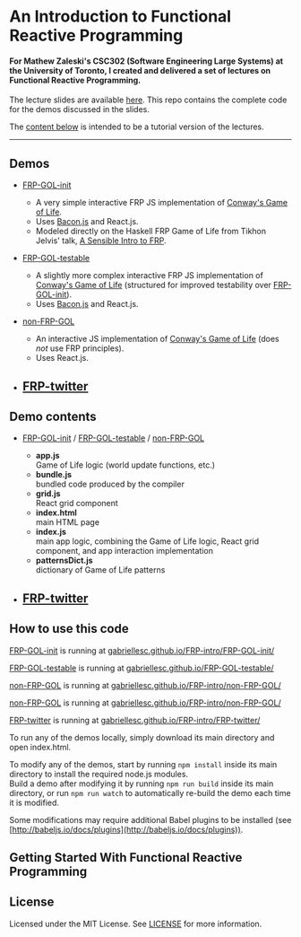 # An Introduction to Functional Reactive Programming

#### For Mathew Zaleski's **CSC302 (Software Engineering Large Systems)** at the University of Toronto, I created and delivered a set of lectures on Functional Reactive Programming.

The lecture slides are available [here](https://docs.google.com/presentation/d/e/2PACX-1vQ06TaoEe3o9Xu7FluNigjqaKwXreoPj4xYgZ-ZCAw4cXlMSPpEqAH0re11eP2_uzw7N_hpEZ33gWsG/pub?start=false&loop=false&delayms=3000). 
This repo contains the complete code for the demos discussed in the slides.

The [content below](#Getting-Started-With-Functional-Reactive-Programming) is intended to be a tutorial version of the lectures.

---

## Demos

- [FRP-GOL-init](FRP-GOL-init)
  - A very simple interactive FRP JS implementation of [Conway's Game of Life](https://en.wikipedia.org/wiki/Conway's_Game_of_Life).
  - Uses [Bacon.js](https://github.com/baconjs/bacon.js) and React.js.
  - Modeled directly on the Haskell FRP Game of Life from Tikhon Jelvis' talk, [A Sensible Intro to FRP](https://begriffs.com/posts/2016-07-27-tikhon-on-frp.html).
  
- [FRP-GOL-testable](FRP-GOL-testable)
  - A slightly more complex interactive FRP JS implementation of [Conway's Game of Life](https://en.wikipedia.org/wiki/Conway's_Game_of_Life) (structured for improved testability over [FRP-GOL-init](FRP-GOL-init)).
  - Uses [Bacon.js](https://github.com/baconjs/bacon.js) and React.js.

- [non-FRP-GOL](non-FRP-GOL)
  - An interactive JS implementation of [Conway's Game of Life](https://en.wikipedia.org/wiki/Conway's_Game_of_Life) (does *not* use FRP principles).
  - Uses React.js.

- [FRP-twitter](FRP-twitter)
  - 

## Demo contents
- [FRP-GOL-init](FRP-GOL-init) / [FRP-GOL-testable](FRP-GOL-testable) / [non-FRP-GOL](non-FRP-GOL)
  - **app.js**  
  Game of Life logic (world update functions, etc.)
  - **bundle.js**  
  bundled code produced by the compiler
  - **grid.js**  
  React grid component
  - **index.html**  
  main HTML page
  - **index.js**  
  main app logic, combining the Game of Life logic, React grid component, and app interaction implementation
  - **patternsDict.js**  
  dictionary of Game of Life patterns

- [FRP-twitter](FRP-twitter)
  - 

## How to use this code
[FRP-GOL-init](FRP-GOL-init) is running at [gabriellesc.github.io/FRP-intro/FRP-GOL-init/](https://gabriellesc.github.io/FRP-GOL-init)

[FRP-GOL-testable](FRP-GOL-testable) is running at [gabriellesc.github.io/FRP-GOL-testable/](https://gabriellesc.github.io/FRP-GOL-testable)

[non-FRP-GOL](non-FRP-GOL) is running at [gabriellesc.github.io/FRP-intro/non-FRP-GOL/](https://gabriellesc.github.io/FRP-intro/non-FRP-GOL)

[non-FRP-GOL](non-FRP-GOL) is running at [gabriellesc.github.io/FRP-intro/non-FRP-GOL/](https://gabriellesc.github.io/FRP-intro/non-FRP-GOL)

[FRP-twitter](FRP-twitter) is running at [gabriellesc.github.io/FRP-intro/FRP-twitter/](https://gabriellesc.github.io/FRP-intro/FRP-twitter)

To run any of the demos locally, simply download its main directory and open index.html.

To modify any of the demos, start by running `npm install` inside its main directory to install the required node.js modules.  
Build a demo after modifying it by running `npm run build` inside its main directory, or run `npm run watch` to automatically re-build the demo each time it is modified.

Some modifications may require additional Babel plugins to be installed (see [http://babeljs.io/docs/plugins](http://babeljs.io/docs/plugins)).


## Getting Started With Functional Reactive Programming



## License
Licensed under the MIT License. See [LICENSE](LICENSE) for more information.
